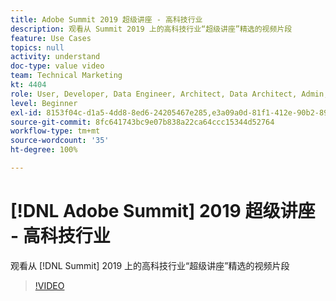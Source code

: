 ```yaml
---
title: Adobe Summit 2019 超级讲座 - 高科技行业
description: 观看从 Summit 2019 上的高科技行业“超级讲座”精选的视频片段
feature: Use Cases
topics: null
activity: understand
doc-type: value video
team: Technical Marketing
kt: 4404
role: User, Developer, Data Engineer, Architect, Data Architect, Admin, Leader
level: Beginner
exl-id: 8153f04c-d1a5-4dd8-8ed6-24205467e285,e3a09a0d-81f1-412e-90b2-89161f8dd9e3
source-git-commit: 8fc641743bc9e07b838a22ca64ccc15344d52764
workflow-type: tm+mt
source-wordcount: '35'
ht-degree: 100%

---
```


# [!DNL Adobe Summit] 2019 超级讲座 - 高科技行业

观看从 [!DNL Summit] 2019 上的高科技行业“超级讲座”精选的视频片段

>[!VIDEO](https://video.tv.adobe.com/v/30548/?quality=12&learn=on)
